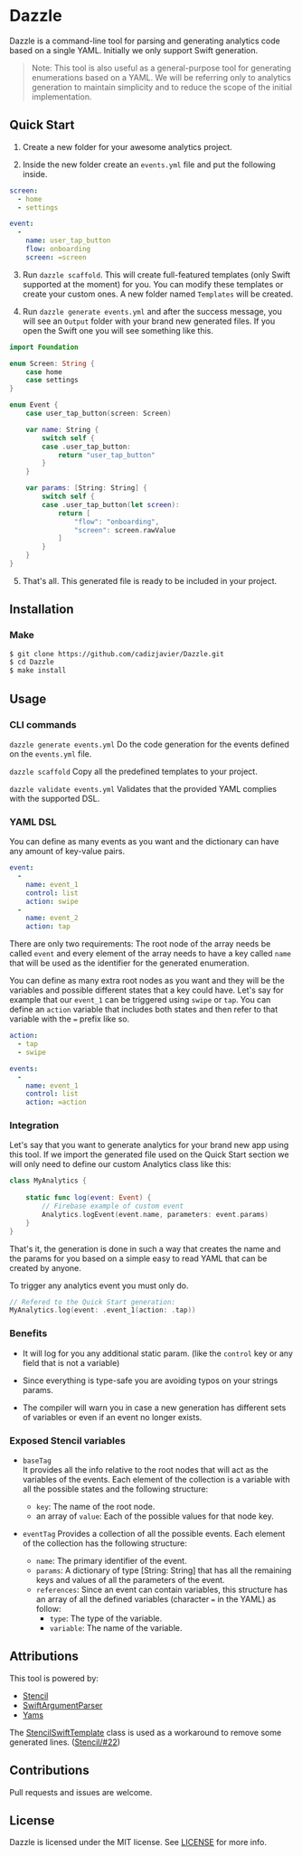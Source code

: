 # Dazzle

Dazzle is a command-line tool for parsing and generating analytics code based on a single YAML.
Initially we only support Swift generation.

> Note: This tool is also useful as a general-purpose tool for generating enumerations based on a YAML. We will be referring only to analytics generation to maintain simplicity and to reduce the scope of the initial implementation.

## Quick Start

1. Create a new folder for your awesome analytics project.

2. Inside the new folder create an `events.yml` file and put the following inside.

```yaml
screen:
  - home
  - settings

event:
  -
    name: user_tap_button
    flow: onboarding
    screen: =screen
```

3. Run `dazzle scaffold`. This will create full-featured templates (only Swift supported at the moment) for you. You can modify these templates or create your custom ones.
A new folder named `Templates` will be created.

4. Run `dazzle generate events.yml` and after the success message, you will see an `Output` folder with your brand new generated files. If you open the Swift one you will see something like this.

```swift
import Foundation

enum Screen: String {
    case home
    case settings
}

enum Event {
    case user_tap_button(screen: Screen)

    var name: String {
        switch self {
        case .user_tap_button:
            return "user_tap_button"
        }
    }

    var params: [String: String] {
        switch self {
        case .user_tap_button(let screen):
            return [
                "flow": "onboarding",
                "screen": screen.rawValue
            ]
        }
    }
}
```

5. That's all. This generated file is ready to be included in your project.

## Installation

### Make

```sh
$ git clone https://github.com/cadizjavier/Dazzle.git
$ cd Dazzle
$ make install
```

## Usage

### CLI commands

`dazzle generate events.yml` Do the code generation for the events defined on the `events.yml` file.

`dazzle scaffold` Copy all the predefined templates to your project.

`dazzle validate events.yml` Validates that the provided YAML complies with the supported DSL.

### YAML DSL

You can define as many events as you want and the dictionary can have any amount of key-value pairs.

```yaml
event:
  -
    name: event_1
    control: list
    action: swipe
  -
    name: event_2
    action: tap
```

There are only two requirements: The root node of the array needs be called `event` and every element of the array needs to have a key called `name` that will be used as the identifier for the generated enumeration.

You can define as many extra root nodes as you want and they will be the variables and possible different states that a key could have.
Let's say for example that our `event_1` can be triggered using `swipe` or `tap`. You can define an `action` variable that includes both states and then refer to that variable with the `=` prefix like so.

```yaml
action:
  - tap
  - swipe

events:
  -
    name: event_1
    control: list
    action: =action
```

### Integration

Let's say that you want to generate analytics for your brand new app using this tool. If we import the generated file used on the Quick Start section we will only need to define our custom Analytics class like this:

```swift
class MyAnalytics {
    
    static func log(event: Event) {
        // Firebase example of custom event
        Analytics.logEvent(event.name, parameters: event.params)
    }
}
```

That's it, the generation is done in such a way that creates the name and the params for you based on a simple easy to read YAML that can be created by anyone.

To trigger any analytics event you must only do.

```swift
// Refered to the Quick Start generation:
MyAnalytics.log(event: .event_1(action: .tap))
```

### Benefits

- It will log for you any additional static param. (like the `control` key or any field that is not a variable)

- Since everything is type-safe you are avoiding typos on your strings params.

- The compiler will warn you in case a new generation has different sets of variables or even if an event no longer exists.


### Exposed Stencil variables

- `baseTag`  
It provides all the info relative to the root nodes that will act as the variables of the events.
Each element of the collection is a variable with all the possible states and the following structure:
    - `key`: The name of the root node.
    - an array of `value`: Each of the possible values for that node key.

- `eventTag` Provides a collection of all the possible events.
Each element of the collection has the following structure:
    - `name`: The primary identifier of the event.
    - `params`: A dictionary of type [String: String] that has all the remaining keys and values of all the parameters of the event.  
    - `references`: Since an event can contain variables, this structure has an array of all the defined variables (character `=` in the YAML) as follow:
        - `type`: The type of the variable.
        - `variable`: The name of the variable.


## Attributions

This tool is powered by:

- [Stencil](https://github.com/stencilproject/Stencil)
- [SwiftArgumentParser](https://github.com/apple/swift-argument-parser)
- [Yams](https://github.com/jpsim/Yams)

The [StencilSwiftTemplate](https://github.com/SwiftGen/StencilSwiftKit/blob/master/README.md#stencilswifttemplate) class is used as a workaround to remove some generated lines. ([Stencil/#22](https://github.com/stencilproject/Stencil/issues/22))

## Contributions
Pull requests and issues are welcome.

## License

Dazzle is licensed under the MIT license. See [LICENSE](LICENSE) for more info.
